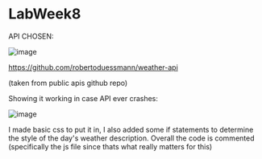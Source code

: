 # LabWeek8

API CHOSEN:

![image](https://github.com/GabrielSosin-SectionC/LabWeek8/assets/156844536/1e11eeaa-c3ac-4500-bea6-c8e4687e96bd)

https://github.com/robertoduessmann/weather-api

(taken from public apis github repo)

Showing it working in case API ever crashes: 

![image](https://github.com/GabrielSosin-SectionC/LabWeek8/assets/156844536/7e5a5c55-357c-4de5-a532-cda422120439)

I made basic css to put it in, I also added some if statements to determine the style of the day's weather description. 
Overall the code is commented (specifically the js file since thats what really matters for this)
